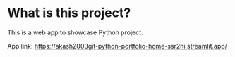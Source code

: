 # What is this project?
This is a web app to showcase Python project.

App link: https://akash2003git-python-portfolio-home-ssr2hi.streamlit.app/